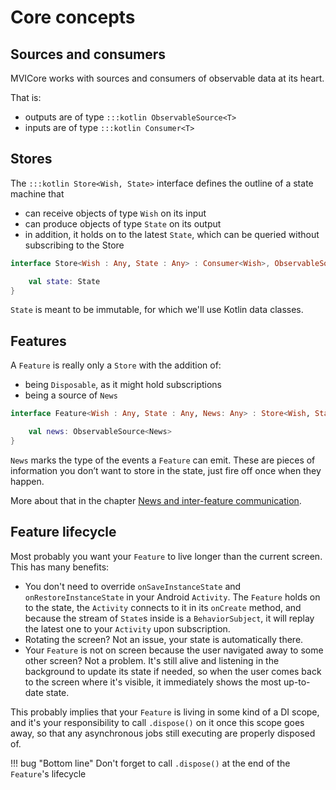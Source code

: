# Core concepts

## Sources and consumers

MVICore works with sources and consumers of observable data at its heart.

That is:

- outputs are of type `:::kotlin ObservableSource<T>`
- inputs are of type `:::kotlin Consumer<T>`


## Stores

The `:::kotlin Store<Wish, State>` interface defines the outline of a state machine that
- can receive objects of type `Wish` on its input
- can produce objects of type `State` on its output
- in addition, it holds on to the latest `State`, which can be queried without subscribing to the Store

```kotlin
interface Store<Wish : Any, State : Any> : Consumer<Wish>, ObservableSource<State> {

    val state: State
}
```

`State` is meant to be immutable, for which we'll use Kotlin data classes.

## Features

A `Feature` is really only a `Store` with the addition of:

- being `Disposable`, as it might hold subscriptions
- being a source of `News`

```kotlin
interface Feature<Wish : Any, State : Any, News: Any> : Store<Wish, State>, Disposable {

    val news: ObservableSource<News>
}

```

`News` marks the type of the events a `Feature` can emit. These are pieces of information you don’t want to store in the state, just fire off once when they happen.

More about that in the chapter [News and inter-feature communication](news.md).

## Feature lifecycle

Most probably you want your `Feature` to live longer than the current screen. This has many benefits:

- You don't need to override `onSaveInstanceState` and `onRestoreInstanceState` in your Android `Activity`. The `Feature` holds on to the state, the `Activity` connects to it in its `onCreate` method, and because the stream of `State`s inside is a `BehaviorSubject`, it will replay the latest one to your `Activity` upon subscription.
- Rotating the screen? Not an issue, your state is automatically there.
- Your `Feature` is not on screen because the user navigated away to some other screen? Not a problem. It's still alive and listening in the background to update its state if needed, so when the user comes back to the screen where it's visible, it immediately shows the most up-to-date state.

This probably implies that your `Feature` is living in some kind of a DI scope, and it's your responsibility to call `.dispose()` on it once this scope goes away, so that any asynchronous jobs still executing are properly disposed of.

!!! bug "Bottom line"
    Don't forget to call `.dispose()` at the end of the `Feature`'s lifecycle
